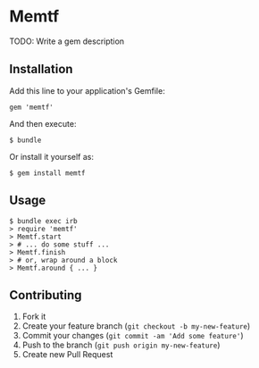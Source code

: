 # Memtf

TODO: Write a gem description

## Installation

Add this line to your application's Gemfile:

    gem 'memtf'

And then execute:

    $ bundle

Or install it yourself as:

    $ gem install memtf

## Usage
    
    $ bundle exec irb
    > require 'memtf'
    > Memtf.start
    > # ... do some stuff ...
    > Memtf.finish 
    > # or, wrap around a block
    > Memtf.around { ... }

## Contributing

1. Fork it
2. Create your feature branch (`git checkout -b my-new-feature`)
3. Commit your changes (`git commit -am 'Add some feature'`)
4. Push to the branch (`git push origin my-new-feature`)
5. Create new Pull Request
